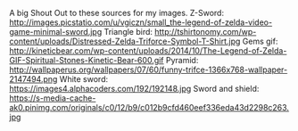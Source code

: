 

A big Shout Out to these sources for my images.
Z-Sword:
http://images.picstatio.com/u/vgiczn/small_the-legend-of-zelda-video-game-minimal-sword.jpg
Triangle bird:
http://tshirtonomy.com/wp-content/uploads/Distressed-Zelda-Triforce-Symbol-T-Shirt.jpg
Gems gif:
http://kineticbear.com/wp-content/uploads/2014/10/The-Legend-of-Zelda-GIF-Spiritual-Stones-Kinetic-Bear-600.gif
Pyramid:
http://wallpaperus.org/wallpapers/07/60/funny-trifce-1366x768-wallpaper-2147494.png
White sword:
https://images4.alphacoders.com/192/192148.jpg
Sword and shield:
https://s-media-cache-ak0.pinimg.com/originals/c0/12/b9/c012b9cfd460eef336eda43d2298c263.jpg
